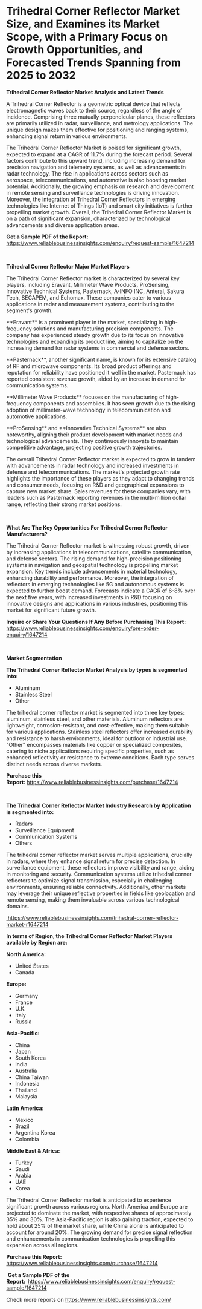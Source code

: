 <p><h1>Trihedral Corner Reflector Market Size, and Examines its Market Scope, with a Primary Focus on Growth Opportunities, and Forecasted Trends Spanning from 2025 to 2032</h1></p><p><strong>Trihedral Corner Reflector Market Analysis and Latest Trends</strong></p>
<p><p>A Trihedral Corner Reflector is a geometric optical device that reflects electromagnetic waves back to their source, regardless of the angle of incidence. Comprising three mutually perpendicular planes, these reflectors are primarily utilized in radar, surveillance, and metrology applications. The unique design makes them effective for positioning and ranging systems, enhancing signal return in various environments.</p><p>The Trihedral Corner Reflector Market is poised for significant growth, expected to expand at a CAGR of 11.7% during the forecast period. Several factors contribute to this upward trend, including increasing demand for precision navigation and telemetry systems, as well as advancements in radar technology. The rise in applications across sectors such as aerospace, telecommunications, and automotive is also boosting market potential. Additionally, the growing emphasis on research and development in remote sensing and surveillance technologies is driving innovation. Moreover, the integration of Trihedral Corner Reflectors in emerging technologies like Internet of Things (IoT) and smart city initiatives is further propelling market growth. Overall, the Trihedral Corner Reflector Market is on a path of significant expansion, characterized by technological advancements and diverse application areas.</p></p>
<p><strong>Get a Sample PDF of the Report:&nbsp;</strong> <a href="https://www.reliablebusinessinsights.com/enquiry/request-sample/1647214?utm_campaign=1996&utm_medium=2&utm_source=Github&utm_content=ia&utm_term=15022025&utm_id=trihedral-corner-reflector">https://www.reliablebusinessinsights.com/enquiry/request-sample/1647214</a></p>
<p>&nbsp;</p>
<p><strong>Trihedral Corner Reflector Major Market Players</strong></p>
<p><p>The Trihedral Corner Reflector market is characterized by several key players, including Eravant, Millimeter Wave Products, ProSensing, Innovative Technical Systems, Pasternack, A-INFO INC, Anteral, Sakura Tech, SECAPEM, and Echomax. These companies cater to various applications in radar and measurement systems, contributing to the segment's growth.</p><p>**Eravant** is a prominent player in the market, specializing in high-frequency solutions and manufacturing precision components. The company has experienced steady growth due to its focus on innovative technologies and expanding its product line, aiming to capitalize on the increasing demand for radar systems in commercial and defense sectors.</p><p>**Pasternack**, another significant name, is known for its extensive catalog of RF and microwave components. Its broad product offerings and reputation for reliability have positioned it well in the market. Pasternack has reported consistent revenue growth, aided by an increase in demand for communication systems.</p><p>**Millimeter Wave Products** focuses on the manufacturing of high-frequency components and assemblies. It has seen growth due to the rising adoption of millimeter-wave technology in telecommunication and automotive applications.</p><p>**ProSensing** and **Innovative Technical Systems** are also noteworthy, aligning their product development with market needs and technological advancements. They continuously innovate to maintain competitive advantage, projecting positive growth trajectories.</p><p>The overall Trihedral Corner Reflector market is expected to grow in tandem with advancements in radar technology and increased investments in defense and telecommunications. The market's projected growth rate highlights the importance of these players as they adapt to changing trends and consumer needs, focusing on R&D and geographical expansions to capture new market share. Sales revenues for these companies vary, with leaders such as Pasternack reporting revenues in the multi-million dollar range, reflecting their strong market positions.</p></p>
<p>&nbsp;</p>
<p><strong>What Are The Key Opportunities For Trihedral Corner Reflector Manufacturers?</strong></p>
<p><p>The Trihedral Corner Reflector market is witnessing robust growth, driven by increasing applications in telecommunications, satellite communication, and defense sectors. The rising demand for high-precision positioning systems in navigation and geospatial technology is propelling market expansion. Key trends include advancements in material technology, enhancing durability and performance. Moreover, the integration of reflectors in emerging technologies like 5G and autonomous systems is expected to further boost demand. Forecasts indicate a CAGR of 6-8% over the next five years, with increased investments in R&D focusing on innovative designs and applications in various industries, positioning this market for significant future growth.</p></p>
<p><strong>Inquire or Share Your Questions If Any Before Purchasing This Report:</strong> <a href="https://www.reliablebusinessinsights.com/enquiry/pre-order-enquiry/1647214?utm_campaign=1996&utm_medium=2&utm_source=Github&utm_content=ia&utm_term=15022025&utm_id=trihedral-corner-reflector">https://www.reliablebusinessinsights.com/enquiry/pre-order-enquiry/1647214</a></p>
<p>&nbsp;</p>
<p><strong>Market Segmentation</strong></p>
<p><strong>The Trihedral Corner Reflector Market Analysis by types is segmented into:</strong></p>
<p><ul><li>Aluminum</li><li>Stainless Steel</li><li>Other</li></ul></p>
<p><p>The trihedral corner reflector market is segmented into three key types: aluminum, stainless steel, and other materials. Aluminum reflectors are lightweight, corrosion-resistant, and cost-effective, making them suitable for various applications. Stainless steel reflectors offer increased durability and resistance to harsh environments, ideal for outdoor or industrial use. "Other" encompasses materials like copper or specialized composites, catering to niche applications requiring specific properties, such as enhanced reflectivity or resistance to extreme conditions. Each type serves distinct needs across diverse markets.</p></p>
<p><strong>Purchase this Report:&nbsp;</strong><a href="https://www.reliablebusinessinsights.com/purchase/1647214?utm_campaign=1996&utm_medium=2&utm_source=Github&utm_content=ia&utm_term=15022025&utm_id=trihedral-corner-reflector">https://www.reliablebusinessinsights.com/purchase/1647214</a></p>
<p>&nbsp;</p>
<p><strong>The Trihedral Corner Reflector Market Industry Research by Application is segmented into:</strong></p>
<p><ul><li>Radars</li><li>Surveillance Equipment</li><li>Communication Systems</li><li>Others</li></ul></p>
<p><p>The trihedral corner reflector market serves multiple applications, crucially in radars, where they enhance signal return for precise detection. In surveillance equipment, these reflectors improve visibility and range, aiding in monitoring and security. Communication systems utilize trihedral corner reflectors to optimize signal transmission, especially in challenging environments, ensuring reliable connectivity. Additionally, other markets may leverage their unique reflective properties in fields like geolocation and remote sensing, making them invaluable across various technological domains.</p></p>
<p><a href="https://www.reliablebusinessinsights.com/trihedral-corner-reflector-market-r1647214?utm_campaign=1996&utm_medium=2&utm_source=Github&utm_content=ia&utm_term=15022025&utm_id=trihedral-corner-reflector">&nbsp;https://www.reliablebusinessinsights.com/trihedral-corner-reflector-market-r1647214</a></p>
<p><strong>In terms of Region, the Trihedral Corner Reflector Market Players available by Region are:</strong></p>
<p>
    <p> <strong> North America: </strong>
        <ul>
            <li>United States</li>
            <li>Canada</li>
        </ul>
        </p> 
    <p> <strong> Europe: </strong>
        <ul>
            <li>Germany</li>
            <li>France</li>
            <li>U.K.</li>
            <li>Italy</li>
            <li>Russia</li>
        </ul>
        </p> 
    <p> <strong> Asia-Pacific: </strong>
        <ul>
            <li>China</li>
            <li>Japan</li>
            <li>South Korea</li>
            <li>India</li>
            <li>Australia</li>
            <li>China Taiwan</li>
            <li>Indonesia</li>
            <li>Thailand</li>
            <li>Malaysia</li>
        </ul>
        </p> 
    <p> <strong> Latin America: </strong>
        <ul>
            <li>Mexico</li>
            <li>Brazil</li>
            <li>Argentina Korea</li>
            <li>Colombia</li>
        </ul>
        </p> 
    <p> <strong> Middle East & Africa: </strong>
        <ul>
            <li>Turkey</li>
            <li>Saudi</li>
            <li>Arabia</li>
            <li>UAE</li>
            <li>Korea</li>
        </ul>
    </p>
    </p>
<p><p>The Trihedral Corner Reflector market is anticipated to experience significant growth across various regions. North America and Europe are projected to dominate the market, with respective shares of approximately 35% and 30%. The Asia-Pacific region is also gaining traction, expected to hold about 25% of the market share, while China alone is anticipated to account for around 20%. The growing demand for precise signal reflection and enhancements in communication technologies is propelling this expansion across all regions.</p></p>
<p><strong>Purchase this Report: </strong><a href="https://www.reliablebusinessinsights.com/purchase/1647214?utm_campaign=1996&utm_medium=2&utm_source=Github&utm_content=ia&utm_term=15022025&utm_id=trihedral-corner-reflector">https://www.reliablebusinessinsights.com/purchase/1647214</a></p>
<p>&nbsp;<strong>Get a Sample PDF of the Report:&nbsp;&nbsp;</strong><a href="https://www.reliablebusinessinsights.com/enquiry/request-sample/1647214?utm_campaign=1996&utm_medium=2&utm_source=Github&utm_content=ia&utm_term=15022025&utm_id=trihedral-corner-reflector">https://www.reliablebusinessinsights.com/enquiry/request-sample/1647214</a></p>
<p><strong></strong></p>
<p>Check more reports on <a href="https://www.reliablebusinessinsights.com/?utm_campaign=1996&utm_medium=2&utm_source=Github&utm_content=ia&utm_term=15022025&utm_id=trihedral-corner-reflector">https://www.reliablebusinessinsights.com/</a></p>
